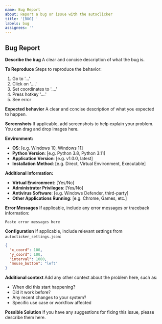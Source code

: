 ```yaml
---
name: Bug Report
about: Report a bug or issue with the autoclicker
title: '[BUG] '
labels: bug
assignees: ''
---
```


## Bug Report

**Describe the bug**
A clear and concise description of what the bug is.

**To Reproduce**
Steps to reproduce the behavior:
1. Go to '...'
2. Click on '....'
3. Set coordinates to '....'
4. Press hotkey '....'
5. See error

**Expected behavior**
A clear and concise description of what you expected to happen.

**Screenshots**
If applicable, add screenshots to help explain your problem. You can drag and drop images here.

**Environment:**
- **OS**: [e.g. Windows 10, Windows 11]
- **Python Version**: [e.g. Python 3.8, Python 3.11]
- **Application Version**: [e.g. v1.0.0, latest]
- **Installation Method**: [e.g. Direct, Virtual Environment, Executable]

**Additional Information:**
- **Virtual Environment**: [Yes/No]
- **Administrator Privileges**: [Yes/No]
- **Antivirus Software**: [e.g. Windows Defender, third-party]
- **Other Applications Running**: [e.g. Chrome, Games, etc.]

**Error Messages**
If applicable, include any error messages or traceback information:
```
Paste error messages here
```

**Configuration**
If applicable, include relevant settings from `autoclicker_settings.json`:
```json
{
  "x_coord": 100,
  "y_coord": 100,
  "interval": 1000,
  "mouse_button": "left"
}
```

**Additional context**
Add any other context about the problem here, such as:
- When did this start happening?
- Did it work before?
- Any recent changes to your system?
- Specific use case or workflow affected

**Possible Solution**
If you have any suggestions for fixing this issue, please describe them here.
